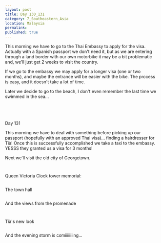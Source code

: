```yaml
---
layout: post
title: Day 130_131
category: 7_Southeastern_Asia
location: Malaysia
permalink: 
published: true
---
```


This morning we have to go to the Thai Embassy to apply for the visa. Actually with a Spanish passport we don't need it, but as we are entering through a land border with our own motorbike it may be a bit problematic and, we'll just get 2 weeks to visit the country. 

If we go to the embassy we may apply for a longer visa (one or two months), and maybe the entrance will be easier with the bike. The process is easy, and it doesn't take a lot of time. 

Later we decide to go to the beach, I don't even remember the last time we swimmed in the sea...

<p><a
href="https://lh3.googleusercontent.com/dVFnl0O2LkkD9wVecxtlilibvAgEHMqvu9l2FqhE1MfZDFZ9zJVMZPKaVToiVzmaEXIQJccixySgACeOxXvPU1GhKaSZb4qv8i0BND2wwIHHFcSOv45BHoub57fzdnpApMN_iYJVDi841lRaY-uNf84OcRo2pdZqSfobOw8enTKAZM9amY25W6MkWADB6GIF8dSTkpii-ki0q3UxZATNVaao3xWR2hShAVBlZG0hdjvEb_iZYx4Q4HKO3IgQNj92S9VlPEQ6paWAMC6pFKWZ2P3OG4VGWLfqB-JYTd1x4e00NnFbBkKoo3qtsRpbuFKPI8u_0DMifdus15CljiYScxez_wMApSYzr1seZh_syVWj0glLaMKgyJVA7wvvyU-DdFQrXHIuu9hsFRYE1lvd1dya5EfxeXSYP-FuI7il0iRCwYDzP11W2ijibtbzUzDii4KR5e3g_cxTtPbbF5tu9fS6Zj-DkqPCM5_25TRAwui0GrfyszoqAtHuXjAaqpp6wBBhsnWCLdBLtqO5alXXUFj__JcrIG3Q2JXVB20QcvOo6N0CvLaO5oWvxj2JItv74STj0wzghE9nf1Zz8cTUqxpqbAksCJ5yaCpMV1p8zO3u_lI7iir7qTv9n6hJdq4Zyu9V3itxROTe7fxTLa9xOWdDSk-zW7oKXFcbTxwRyRU-NdNDEqrIBom4A-rUPw3n6ABQM2K_jdoJU8mK41U=w669-h502-no"><img 
src="https://lh3.googleusercontent.com/dVFnl0O2LkkD9wVecxtlilibvAgEHMqvu9l2FqhE1MfZDFZ9zJVMZPKaVToiVzmaEXIQJccixySgACeOxXvPU1GhKaSZb4qv8i0BND2wwIHHFcSOv45BHoub57fzdnpApMN_iYJVDi841lRaY-uNf84OcRo2pdZqSfobOw8enTKAZM9amY25W6MkWADB6GIF8dSTkpii-ki0q3UxZATNVaao3xWR2hShAVBlZG0hdjvEb_iZYx4Q4HKO3IgQNj92S9VlPEQ6paWAMC6pFKWZ2P3OG4VGWLfqB-JYTd1x4e00NnFbBkKoo3qtsRpbuFKPI8u_0DMifdus15CljiYScxez_wMApSYzr1seZh_syVWj0glLaMKgyJVA7wvvyU-DdFQrXHIuu9hsFRYE1lvd1dya5EfxeXSYP-FuI7il0iRCwYDzP11W2ijibtbzUzDii4KR5e3g_cxTtPbbF5tu9fS6Zj-DkqPCM5_25TRAwui0GrfyszoqAtHuXjAaqpp6wBBhsnWCLdBLtqO5alXXUFj__JcrIG3Q2JXVB20QcvOo6N0CvLaO5oWvxj2JItv74STj0wzghE9nf1Zz8cTUqxpqbAksCJ5yaCpMV1p8zO3u_lI7iir7qTv9n6hJdq4Zyu9V3itxROTe7fxTLa9xOWdDSk-zW7oKXFcbTxwRyRU-NdNDEqrIBom4A-rUPw3n6ABQM2K_jdoJU8mK41U=w669-h502-no" class="oversize" alt=""></a></p>

<p><a
href="https://lh3.googleusercontent.com/94v5LDEufcKjY1vTWahRW7pZeiYkPiH40xURlokdCYkU3q3f7lsKwAeSa-qQh_vOO-4gAfLkx8NZ4I_ATRajfTLe-TodVGPUdYNzPQ--oY-D_qOMQvgN8XSor4e2WwF5Yt9PkiEssz828IQTS2fOhuTS6PzVf8T_sBaKojkJLNU8K8nrLJxFEbjXPaq4kEZi2GirmxiOtjS1x24TkEMslPtMUq4qjdn9H5LXsgFwayU4GyRytC3qQEepRQV22TMtiVldsSo2FirCaJ9Ed8E1Wl6g_V-tX6W-q26OjNZQNDAnWlDJZxB81x6oZ-wRTT4yV8ocS-bfFEKuXoJHtEEs5R8pbeCW5k-KzJLELGta2n3fc-XnDc4d9QOEAXgJOj0C_Y76gXKWd-haIm4x2cpSeyBSKRXR-jsySDQrUwfWpki9j15Jpigc8-DYLU702aikafsvn_hkhaShn2lDgmyVz5McSrjnS3J6x7fKjfsNj1In8xgH1bzq5x4Gnl0ZqKJY7XrnUQQVfV3Ipa0nKLU_fQs2QriuM34kPHkNZftqRG4BECxUOK7beTsBu8jhEnVGJXnSMBw46bE-ACNIwCeaQdA39IR81d50veCC9Esp5zCERxOMgWUPb--dOSRuzODivL9mtplK0uuJi2rkS2e9yfkLZ3FLGoesAzrvS4yzWT0DL6Hd0JLocvAwtJaAeJ0F7T04eqXRZbpcoE1U23k=w669-h502-no"><img 
src="https://lh3.googleusercontent.com/94v5LDEufcKjY1vTWahRW7pZeiYkPiH40xURlokdCYkU3q3f7lsKwAeSa-qQh_vOO-4gAfLkx8NZ4I_ATRajfTLe-TodVGPUdYNzPQ--oY-D_qOMQvgN8XSor4e2WwF5Yt9PkiEssz828IQTS2fOhuTS6PzVf8T_sBaKojkJLNU8K8nrLJxFEbjXPaq4kEZi2GirmxiOtjS1x24TkEMslPtMUq4qjdn9H5LXsgFwayU4GyRytC3qQEepRQV22TMtiVldsSo2FirCaJ9Ed8E1Wl6g_V-tX6W-q26OjNZQNDAnWlDJZxB81x6oZ-wRTT4yV8ocS-bfFEKuXoJHtEEs5R8pbeCW5k-KzJLELGta2n3fc-XnDc4d9QOEAXgJOj0C_Y76gXKWd-haIm4x2cpSeyBSKRXR-jsySDQrUwfWpki9j15Jpigc8-DYLU702aikafsvn_hkhaShn2lDgmyVz5McSrjnS3J6x7fKjfsNj1In8xgH1bzq5x4Gnl0ZqKJY7XrnUQQVfV3Ipa0nKLU_fQs2QriuM34kPHkNZftqRG4BECxUOK7beTsBu8jhEnVGJXnSMBw46bE-ACNIwCeaQdA39IR81d50veCC9Esp5zCERxOMgWUPb--dOSRuzODivL9mtplK0uuJi2rkS2e9yfkLZ3FLGoesAzrvS4yzWT0DL6Hd0JLocvAwtJaAeJ0F7T04eqXRZbpcoE1U23k=w669-h502-no" class="oversize" alt=""></a></p>

<p><a
href="https://lh3.googleusercontent.com/QkGb214pWoPQmwwZ5Y4N3ZWCnAcIyRAbcC1SAddPczvH5bBSmNkVwIkhFSYzoyyVuC-_ksEWc24cO0_1chvhfQnCt1QSahqKcjUKfve0eHf0OHWT5vxSja8XDsnDFb9UugGC0FvEg7wwlegShnACbzAj1pZ2XK-Srg10Z9ba8wSEAsRz_gn9AWa63QsP0h-WIs8vNZ-559nj9knSyIYOLmQBpELpPfke_rjwYKFlqo137NEZuUYlZlmcBPpxFTpb9TPXYYQvM1VEiwAJkBoqtT6RQMiFi6LPu093x5lHGRzBBzGzOJvB3CKjvWa0_IFoNxieNqjng_sXB6Cv8S1inBYBdYzD_ZHCHUsg1AoaGUwLFz7OB7n4ekg2x7DNlrrhPGMahDmONHdo4Mu0mgleQ960XW4yF5130Ouxm2GL7iFQXotX5AfrABGsUaRpMX3xU8qwxFr2Y_sKjnx2lyqlDqczl0intvDG7As7spREx366KVlXZfLp5yJo6DPzgVGSE7WW4UlykwmCx9ysQXAXHn3M6VJh7O4jEDgy_NWom6ldKndGrcuYpFeKOkpVUqORUq19nb2G_JfVg31nSNx0mH4XRFvK3_jnrl5to7Ua9FU_KUZ_ayADPcEQnzlbnPP_IBRkBpIUKPFUB5Y3GulNx7eg_j4_AgcaHged5gXzrjoou3ySxEgjrjWwQUdAXwVECVBd8cKMueKVV3cpk3o=w669-h502-no"><img 
src="https://lh3.googleusercontent.com/QkGb214pWoPQmwwZ5Y4N3ZWCnAcIyRAbcC1SAddPczvH5bBSmNkVwIkhFSYzoyyVuC-_ksEWc24cO0_1chvhfQnCt1QSahqKcjUKfve0eHf0OHWT5vxSja8XDsnDFb9UugGC0FvEg7wwlegShnACbzAj1pZ2XK-Srg10Z9ba8wSEAsRz_gn9AWa63QsP0h-WIs8vNZ-559nj9knSyIYOLmQBpELpPfke_rjwYKFlqo137NEZuUYlZlmcBPpxFTpb9TPXYYQvM1VEiwAJkBoqtT6RQMiFi6LPu093x5lHGRzBBzGzOJvB3CKjvWa0_IFoNxieNqjng_sXB6Cv8S1inBYBdYzD_ZHCHUsg1AoaGUwLFz7OB7n4ekg2x7DNlrrhPGMahDmONHdo4Mu0mgleQ960XW4yF5130Ouxm2GL7iFQXotX5AfrABGsUaRpMX3xU8qwxFr2Y_sKjnx2lyqlDqczl0intvDG7As7spREx366KVlXZfLp5yJo6DPzgVGSE7WW4UlykwmCx9ysQXAXHn3M6VJh7O4jEDgy_NWom6ldKndGrcuYpFeKOkpVUqORUq19nb2G_JfVg31nSNx0mH4XRFvK3_jnrl5to7Ua9FU_KUZ_ayADPcEQnzlbnPP_IBRkBpIUKPFUB5Y3GulNx7eg_j4_AgcaHged5gXzrjoou3ySxEgjrjWwQUdAXwVECVBd8cKMueKVV3cpk3o=w669-h502-no" class="oversize" alt=""></a></p>

<p><a
href="https://lh3.googleusercontent.com/MixkDd4bFbR3wjZGeGQDpQqyFzWrudlXBWzLlC86wV2kMe0NfFA7aCEDmt8WqtlSp5370RIw0tlVm0XXk3FCdHn_5JwUQq7jsSDcS2drsIobNu8M-ZGO6oHM_6-ySUbVlBILntzwS5K1L7DDLCe1boMKfsxY5ZqzbqwoOAcwwD_7V7M86dJdsVKPwYhLqXh7TeHXaJSuqGI-QhiBwev40ecDqD0USeqJCy0qWX4ympLNJaxsX_RjeMGQ73yVLxFnd7-N6V1_zTmZl8apm4E1eiWoEr9HbhHU3NGGnbW00f8v6-9cVmzQz6b66iuawkUO7kfSXInlA0oKe18E5rxBF8OiMY1uXyA7QcoLuNjdHI2rM5teA24Qq0lNdlfeHJZhyhGIWmvCNrKZlfx4VtydBxSXso2JsW5-RMyjwJknB5Dm0W-zpD3BqpC3bGPFcIhwKuHyEmHv2Kz9n-meuODFYyV-Q7JHLXp9_AqLOqZncrysenkNxBVm2LekLI5Fue3J378nUeLSrluJse4Q2V86I5o-KxN4reblDKB4A_6LsB9eD13avhsz_ZWfHPmujZtRywXgVq2WvriWC7Ikhj9jhpY6-dxMHS7-lFSNEsJMh0HnQ9dUtJIXtOZSUHUKDrimwJo40ykIWb_0W0O8j8734VbF_f7-9kRVrzSfjMb1atIKTYwIbVEru6VIjlrLVoKcLT_eWvaIzOCqa9SqxNI=w836-h627-no"><img 
src="https://lh3.googleusercontent.com/MixkDd4bFbR3wjZGeGQDpQqyFzWrudlXBWzLlC86wV2kMe0NfFA7aCEDmt8WqtlSp5370RIw0tlVm0XXk3FCdHn_5JwUQq7jsSDcS2drsIobNu8M-ZGO6oHM_6-ySUbVlBILntzwS5K1L7DDLCe1boMKfsxY5ZqzbqwoOAcwwD_7V7M86dJdsVKPwYhLqXh7TeHXaJSuqGI-QhiBwev40ecDqD0USeqJCy0qWX4ympLNJaxsX_RjeMGQ73yVLxFnd7-N6V1_zTmZl8apm4E1eiWoEr9HbhHU3NGGnbW00f8v6-9cVmzQz6b66iuawkUO7kfSXInlA0oKe18E5rxBF8OiMY1uXyA7QcoLuNjdHI2rM5teA24Qq0lNdlfeHJZhyhGIWmvCNrKZlfx4VtydBxSXso2JsW5-RMyjwJknB5Dm0W-zpD3BqpC3bGPFcIhwKuHyEmHv2Kz9n-meuODFYyV-Q7JHLXp9_AqLOqZncrysenkNxBVm2LekLI5Fue3J378nUeLSrluJse4Q2V86I5o-KxN4reblDKB4A_6LsB9eD13avhsz_ZWfHPmujZtRywXgVq2WvriWC7Ikhj9jhpY6-dxMHS7-lFSNEsJMh0HnQ9dUtJIXtOZSUHUKDrimwJo40ykIWb_0W0O8j8734VbF_f7-9kRVrzSfjMb1atIKTYwIbVEru6VIjlrLVoKcLT_eWvaIzOCqa9SqxNI=w836-h627-no" class="oversize" alt=""></a></p>

Day 131

This morning we have to deal with something before picking up our passport (hopefully with an approved Thai visa)... finding a hairdresser for Tià! Once this is successfully accomplished we take a taxi to the embassy. YESSS they granted us a visa for 3 months!

Next we'll visit the old city of Georgetown.

<p><a
href="https://lh3.googleusercontent.com/Y8KlVhgmK4aVZ8gPk35ApGQOOhW5hzuXGiZmYvSq3c-I7aEzXV1dzZjXOCQONN6myoSc9eswj52jGLkQE91Q86-HMGlP5iBusWlU12UrZtE8F4PxodGpwfnkr6ds5RQHthTIpX7sr3TQ7pSCObmTdFH8OnMAeZDuwxOdlaH-oPJMH0u0rPtAoZ6dH6P3hJWv0_HsU4VVYoc1TsuL6Si4-gd9bchidZ-z4cY53Mf8JBPoj1o5NeKIL5Y7ew2CUuF60EarQLdfdkkGsohIchfmKt3A3tjI_Lg5P_KmhgLxeFdZrOxReauhjmsmhcRYgADt286eutIqCGZB5UIdTyAVK9UOI6iniQe_H53NMDB8EUFudvf4KCz9UxvQzIb8PP2AYzl2lnLvem0FPyI_mjmb5WcEjO-RpdabuA2EVOJi5YZTf--oswnYZf3rApTXnat7p3dv1nURLAd8z0Ru6k4_y3V4iWJGjDd2HxoUZ-y7NDHclVhDHKBXVlzVB1jz5n7KcUeFKAci98tX0r69d-urz9AWXRN14Pu1mVxS3ACcqNVuM4nwOOKFH1jUAAyoDf1U7KVzaJWF9qL16i5eZ1InQfLyGMgxW1Ybl1FX8Vwo5DUML73tCpQLj9qKVED81DvRE_8gBFYkwb7--IVrM8fofEwa2zpps6KAb8IQfT-3H-M4YSMFk2klFMMZTpf__dtfPnSad0wGcg-JR5fmtCE=w669-h502-no"><img 
src="https://lh3.googleusercontent.com/Y8KlVhgmK4aVZ8gPk35ApGQOOhW5hzuXGiZmYvSq3c-I7aEzXV1dzZjXOCQONN6myoSc9eswj52jGLkQE91Q86-HMGlP5iBusWlU12UrZtE8F4PxodGpwfnkr6ds5RQHthTIpX7sr3TQ7pSCObmTdFH8OnMAeZDuwxOdlaH-oPJMH0u0rPtAoZ6dH6P3hJWv0_HsU4VVYoc1TsuL6Si4-gd9bchidZ-z4cY53Mf8JBPoj1o5NeKIL5Y7ew2CUuF60EarQLdfdkkGsohIchfmKt3A3tjI_Lg5P_KmhgLxeFdZrOxReauhjmsmhcRYgADt286eutIqCGZB5UIdTyAVK9UOI6iniQe_H53NMDB8EUFudvf4KCz9UxvQzIb8PP2AYzl2lnLvem0FPyI_mjmb5WcEjO-RpdabuA2EVOJi5YZTf--oswnYZf3rApTXnat7p3dv1nURLAd8z0Ru6k4_y3V4iWJGjDd2HxoUZ-y7NDHclVhDHKBXVlzVB1jz5n7KcUeFKAci98tX0r69d-urz9AWXRN14Pu1mVxS3ACcqNVuM4nwOOKFH1jUAAyoDf1U7KVzaJWF9qL16i5eZ1InQfLyGMgxW1Ybl1FX8Vwo5DUML73tCpQLj9qKVED81DvRE_8gBFYkwb7--IVrM8fofEwa2zpps6KAb8IQfT-3H-M4YSMFk2klFMMZTpf__dtfPnSad0wGcg-JR5fmtCE=w669-h502-no" class="oversize" alt=""></a></p>

<p><a
href="https://lh3.googleusercontent.com/LsHPa8rTvOI6MUiWZRLpjzKulUhnuffFt1arQrRg3tzZHgixYz8tWC_2tSvqDZ3C2zmD-r7arVrkeCbtyVn5IWZ3wzupHYHekhEI6JaiJwGhLVwOdXfWU9RsCaBAItizxntXccNVP69ldRURugqKpNHjRSeKQzH9py9GCvPTjyCFIhHhUHAKTbW4vpwwwlIxOuS1Ke98vhNuWIFOrjn0FzTzSK7DoyUotGX_uPDYqxsfw3Ca7KpB6FTV7OMB34BQ9a8zTXLnQ1YvkOKkR03AqhCfFyJimlSXmKOsN_UiI6rcgBKmSU-B2hTbrnq_M06kRGl0rcajOh9911mNYa30Wz0RO7sBdOjXOlg53kEE_0Gk4u-Ulro8qAoQCWxw2RkPzMU3A3XRTbv1ctaDZLcPvzbAm1JtfqRmY62f0YlY10lqet4-iKjg6AV2-HC89l-uKc11mbyqOKhFe0oj7yNXGTp58Lwy-MpjAR5-4V5rMoq_qZ9gN6UdQqDlIFCi3XXoTy7UhOpm0AekptyQprxfZ7YW7WjqaB5bafQ7BNCinGPk91AbJFTfaPtMUyMh6fwK6X73OTmH1mw_YEX57q5OonuZZ9CTp0ZQXd5pQe3y8w0enSZgyu119jkZv0sbbbtvvVQL3cGhusP9JImSGlE5nIxWcDouX7UbeyWDEGR6YgoUywXSw6HuM0In1vTYGoCih6XjxJXjOFMgOfhP3z8=w669-h502-no"><img 
src="https://lh3.googleusercontent.com/LsHPa8rTvOI6MUiWZRLpjzKulUhnuffFt1arQrRg3tzZHgixYz8tWC_2tSvqDZ3C2zmD-r7arVrkeCbtyVn5IWZ3wzupHYHekhEI6JaiJwGhLVwOdXfWU9RsCaBAItizxntXccNVP69ldRURugqKpNHjRSeKQzH9py9GCvPTjyCFIhHhUHAKTbW4vpwwwlIxOuS1Ke98vhNuWIFOrjn0FzTzSK7DoyUotGX_uPDYqxsfw3Ca7KpB6FTV7OMB34BQ9a8zTXLnQ1YvkOKkR03AqhCfFyJimlSXmKOsN_UiI6rcgBKmSU-B2hTbrnq_M06kRGl0rcajOh9911mNYa30Wz0RO7sBdOjXOlg53kEE_0Gk4u-Ulro8qAoQCWxw2RkPzMU3A3XRTbv1ctaDZLcPvzbAm1JtfqRmY62f0YlY10lqet4-iKjg6AV2-HC89l-uKc11mbyqOKhFe0oj7yNXGTp58Lwy-MpjAR5-4V5rMoq_qZ9gN6UdQqDlIFCi3XXoTy7UhOpm0AekptyQprxfZ7YW7WjqaB5bafQ7BNCinGPk91AbJFTfaPtMUyMh6fwK6X73OTmH1mw_YEX57q5OonuZZ9CTp0ZQXd5pQe3y8w0enSZgyu119jkZv0sbbbtvvVQL3cGhusP9JImSGlE5nIxWcDouX7UbeyWDEGR6YgoUywXSw6HuM0In1vTYGoCih6XjxJXjOFMgOfhP3z8=w669-h502-no" class="oversize" alt=""></a></p>

Queen Victoria Clock tower memorial:

<p><a
href="https://lh3.googleusercontent.com/8OsC4Cu2kxqi5iy4LdcDQu2vO8uDVA1T3AmZsd7n9bJbpDuVvRGDsbK1LHjNEmgKQ62B6caJaNeMuFdIkGhDJZ5bp3wGnq01IhGg-CGDq4w9kFnN6Ag1b7hdF-ntEZ3MAfgCTdnodHVFNna4ut3mhTqRaHmfjYoLWwtP2h-ktQEYQr9RlKaJjI9yjOFNimtIMSHjzLNaCM8S3mbxMMiJJ7R7CgBWrmYBW-MGtyVLSSRG5QfnZ2FkAV6BNUEESvvtz7HvC0yoNCBe2tyq3h-P_KcJ8-25UH0V0u4IDRJDc-hlMfJsUGwnoHC05_9nRJINzRBDj53m4lW865-wLG6qGw6JQa3odBhC0-uvV_fTCsF5kYdqGyShzvmlaOLJwe5kPYm1CteW5q5OoBA2T785NpchTE_4bH9GuMuFdspiGfQ14O1jBJ4b6PI55wfZG8oIuz32IZOLePlA_EHO3Z48MzNVAXKWcabvHoG2uE8Bk0COoB3vlsNdJ25QmsfM0K0uvVFKWpqLl78iDI71NaV2rVtPHhBa7zNcVRmDIcYgdHLxDjzht8xH5I_kD59We2z5RfwiIzC8RW6GrudSO9zkXBP8vZPTSRAswnKmK-WzW30yD9_VPxbYFhNNgO5XCJz2j7PFV8B57ndDFFzMH9RbTejVlznHYpRGb8OcEHDo2wF6enxLxCKr68s_e9TD4fWOLia6jNBtS0IpHbpAm8Q=w350-h502-no"><img 
src="https://lh3.googleusercontent.com/8OsC4Cu2kxqi5iy4LdcDQu2vO8uDVA1T3AmZsd7n9bJbpDuVvRGDsbK1LHjNEmgKQ62B6caJaNeMuFdIkGhDJZ5bp3wGnq01IhGg-CGDq4w9kFnN6Ag1b7hdF-ntEZ3MAfgCTdnodHVFNna4ut3mhTqRaHmfjYoLWwtP2h-ktQEYQr9RlKaJjI9yjOFNimtIMSHjzLNaCM8S3mbxMMiJJ7R7CgBWrmYBW-MGtyVLSSRG5QfnZ2FkAV6BNUEESvvtz7HvC0yoNCBe2tyq3h-P_KcJ8-25UH0V0u4IDRJDc-hlMfJsUGwnoHC05_9nRJINzRBDj53m4lW865-wLG6qGw6JQa3odBhC0-uvV_fTCsF5kYdqGyShzvmlaOLJwe5kPYm1CteW5q5OoBA2T785NpchTE_4bH9GuMuFdspiGfQ14O1jBJ4b6PI55wfZG8oIuz32IZOLePlA_EHO3Z48MzNVAXKWcabvHoG2uE8Bk0COoB3vlsNdJ25QmsfM0K0uvVFKWpqLl78iDI71NaV2rVtPHhBa7zNcVRmDIcYgdHLxDjzht8xH5I_kD59We2z5RfwiIzC8RW6GrudSO9zkXBP8vZPTSRAswnKmK-WzW30yD9_VPxbYFhNNgO5XCJz2j7PFV8B57ndDFFzMH9RbTejVlznHYpRGb8OcEHDo2wF6enxLxCKr68s_e9TD4fWOLia6jNBtS0IpHbpAm8Q=w350-h502-no" class="oversize" alt=""></a></p>

The town hall

<p><a
href="https://lh3.googleusercontent.com/3l8_KYns74zyLUs_GxCE_FfeCOGT1TrRRzuo2wD0UqhocAS9MjwMNPheguc1rnchG9Wrhco00_hzUFJw__LLsd72xixK24ub6K_bmyIj48L4LPdjHxoLsK2JJ26WNEGPLaRkbn9FfI_A-fU_7kUesIAjjMIrYH0vJC9UXwCn_88djhUapTbcWbEwemKaVnirNV4R-aPa3_zthdqH1kRXdEro0ohSI_libfbyMS2dusb_VTan7vhCGv8OqJlt-XicUTunDsheSt4a8o_tpoESzW6REjmuvtdWF6Lo31NJQzMwBzBAAiBCfjb8XOPYDRtVTbLhyY-sSODlZOg-RVSG6jk5RgB514zwNbxiptduercrWM2f8t_zLL-_YEor5n51sQHY2CE-REd78PRcUIuDGw7knuZSfAagnLgHtzDh5sGziI9XYyxltkRG-9B3Vjg9WU2C10e4Fy78jTn5tAYLN8VNRYwC9s3ZNhUyYah8yOjmtXK0ZiFQyI7IAKcEAym8W_CHWtCFnOBIIvI1PYlGW5XIJHV2CrQco0Rzz8oprENwuJRq9-ZJ_FspghzD4kvSlyIKRKKDw_mNaRpz07qpeWa_ZxrAHL7fUjzFzlWxXESSqepK9yNQXOBHOL2uzWQnOnn7Pu6wBAWc3GqLA1aANSGUNpqu_FWC7TI9sjrIEo_fXhdUXw34Ef7fIezO-Ov4xAEsZLj6owaOdYt_QOU=w669-h502-no"><img 
src="https://lh3.googleusercontent.com/3l8_KYns74zyLUs_GxCE_FfeCOGT1TrRRzuo2wD0UqhocAS9MjwMNPheguc1rnchG9Wrhco00_hzUFJw__LLsd72xixK24ub6K_bmyIj48L4LPdjHxoLsK2JJ26WNEGPLaRkbn9FfI_A-fU_7kUesIAjjMIrYH0vJC9UXwCn_88djhUapTbcWbEwemKaVnirNV4R-aPa3_zthdqH1kRXdEro0ohSI_libfbyMS2dusb_VTan7vhCGv8OqJlt-XicUTunDsheSt4a8o_tpoESzW6REjmuvtdWF6Lo31NJQzMwBzBAAiBCfjb8XOPYDRtVTbLhyY-sSODlZOg-RVSG6jk5RgB514zwNbxiptduercrWM2f8t_zLL-_YEor5n51sQHY2CE-REd78PRcUIuDGw7knuZSfAagnLgHtzDh5sGziI9XYyxltkRG-9B3Vjg9WU2C10e4Fy78jTn5tAYLN8VNRYwC9s3ZNhUyYah8yOjmtXK0ZiFQyI7IAKcEAym8W_CHWtCFnOBIIvI1PYlGW5XIJHV2CrQco0Rzz8oprENwuJRq9-ZJ_FspghzD4kvSlyIKRKKDw_mNaRpz07qpeWa_ZxrAHL7fUjzFzlWxXESSqepK9yNQXOBHOL2uzWQnOnn7Pu6wBAWc3GqLA1aANSGUNpqu_FWC7TI9sjrIEo_fXhdUXw34Ef7fIezO-Ov4xAEsZLj6owaOdYt_QOU=w669-h502-no" class="oversize" alt=""></a></p>

And the views from the promenade

<p><a
href="https://lh3.googleusercontent.com/PtIQfioymtebP9RNh1c69Sa3SdsiJ50tJ1HMjwiXDm6z5gg6ffwY-1l4iR1c2SqvYjxJP-7i1ZHEJtosON8KZ-9HKTKjF-H2g0XpYJerp5d4L5Jiby80tSzlaXJiVvhBR831XAbaqi4w0gbje7ISQYmLGRQLmg2P1-OIQe4fv_ytFQno5pDXbproY_vJrs2BVTeIWMvEfRO1EYERP_SwwKBLFzIUz4Rb58Vr9rP_w_tgZQa0yRDYypTNacshRpaXDBbulXZTvU7z83sg60MdxnMs3fMHRY8qclR9LcjdBUYVE6LzpKOjVSEW9WRrA6iXGQlFJGUZW5kP1NLeTE8vM6097WxNY3pW_SrXqsAJBPVMHlgWCp8Y9Xz-e4faXUmYb-rZ811En552iOuQ8j-ApT30sgBhgfG5Cr0f-vyKJXMmZEatOwYDW8rDM9Qb1pkdhfyFR7zuI1N8ud16pCbYjZWSUQTjZ2naiAWXleYVnOodTZgV8t0_72HuwI9sPeNXzXMi_x3SE2eYPm1oen608MUQR3AqQgxB7QScIlKHzoVX93eGkbZPcPT8DRXCJXiG-dL0NDokPdTHyVB3KYAGtLiKKqUe1e-MJCmHzUddfPiGYrRpWtdX1ERlxELjJSW4lk9zGRDPI91aNtjjti7vOAFVwTTz0ORBZAwmNKTRs-xZwwT77qcU6hcsD6IZwwj0crINYXJLYFfq3PqG9p4=w836-h627-no"><img 
src="https://lh3.googleusercontent.com/PtIQfioymtebP9RNh1c69Sa3SdsiJ50tJ1HMjwiXDm6z5gg6ffwY-1l4iR1c2SqvYjxJP-7i1ZHEJtosON8KZ-9HKTKjF-H2g0XpYJerp5d4L5Jiby80tSzlaXJiVvhBR831XAbaqi4w0gbje7ISQYmLGRQLmg2P1-OIQe4fv_ytFQno5pDXbproY_vJrs2BVTeIWMvEfRO1EYERP_SwwKBLFzIUz4Rb58Vr9rP_w_tgZQa0yRDYypTNacshRpaXDBbulXZTvU7z83sg60MdxnMs3fMHRY8qclR9LcjdBUYVE6LzpKOjVSEW9WRrA6iXGQlFJGUZW5kP1NLeTE8vM6097WxNY3pW_SrXqsAJBPVMHlgWCp8Y9Xz-e4faXUmYb-rZ811En552iOuQ8j-ApT30sgBhgfG5Cr0f-vyKJXMmZEatOwYDW8rDM9Qb1pkdhfyFR7zuI1N8ud16pCbYjZWSUQTjZ2naiAWXleYVnOodTZgV8t0_72HuwI9sPeNXzXMi_x3SE2eYPm1oen608MUQR3AqQgxB7QScIlKHzoVX93eGkbZPcPT8DRXCJXiG-dL0NDokPdTHyVB3KYAGtLiKKqUe1e-MJCmHzUddfPiGYrRpWtdX1ERlxELjJSW4lk9zGRDPI91aNtjjti7vOAFVwTTz0ORBZAwmNKTRs-xZwwT77qcU6hcsD6IZwwj0crINYXJLYFfq3PqG9p4=w836-h627-no" class="oversize" alt=""></a></p>

<p><a
href="https://lh3.googleusercontent.com/4LWnp0VgBWJV9TioaTnQROs2aAK0UoE2R_s9FAjpqULqRX1lVAqbBEwF7IJYkhMS0XiyGqoEojIW4oh0DK2NDBam3VG17xT_P6kjrf5P-b5FiEhtaR8rC9_e9WcTl-DCQSyu576LJ0TIZXlEareRsVYhGB1psqTuHdu8F9Ot8ghmpdcN4ZdHgplsGARdyYsij6zKX3GZ_jt5gGXERZ4zMtEvmNWQEW-B4v0dLMgxuVn7dngEbJbLgRqSgONIBRw3gvVBiQH3TLFV0jy84sMK-Bwb6G5lz1WI9IW6C2hGacUdmeJbAZEi-3a28CtquttZ3rpMqYmratIZnv7gpmlzB0fanNPF_S1weu3ekyVK4mwAwyAzvaH0pAWFRpEh_30IICacOEq1si8-EKSVPkmr4ipZ3ko_lTFNIBPQ50SVQ3ylmbgBKc47ZFI_L38BJD3xGiVYnqOs-cH4kDS4-877ACoJaWJaK84gV2Tkc98HVTJBLfY-N4unVPWhu0bigqV3Ha64dq-yZpP24oiQDDKaO9WyDQzFC7ZlyAea7EYjoAfgMCvWoGY4fj3xKd6nFYeLfLrFjD-mLIrVskx8XQg9KYs2bgRopg7uRAMwvvwAihYheUD4jw6NdIVUnI79KnvupjA-mO-JDRD70MFONF1D4tznX5zcdsidnUFngCDnOwnGVZDO0emDfq6OfV-T_zMQtHxZ_sJIh_s400O74v8=w836-h627-no"><img 
src="https://lh3.googleusercontent.com/4LWnp0VgBWJV9TioaTnQROs2aAK0UoE2R_s9FAjpqULqRX1lVAqbBEwF7IJYkhMS0XiyGqoEojIW4oh0DK2NDBam3VG17xT_P6kjrf5P-b5FiEhtaR8rC9_e9WcTl-DCQSyu576LJ0TIZXlEareRsVYhGB1psqTuHdu8F9Ot8ghmpdcN4ZdHgplsGARdyYsij6zKX3GZ_jt5gGXERZ4zMtEvmNWQEW-B4v0dLMgxuVn7dngEbJbLgRqSgONIBRw3gvVBiQH3TLFV0jy84sMK-Bwb6G5lz1WI9IW6C2hGacUdmeJbAZEi-3a28CtquttZ3rpMqYmratIZnv7gpmlzB0fanNPF_S1weu3ekyVK4mwAwyAzvaH0pAWFRpEh_30IICacOEq1si8-EKSVPkmr4ipZ3ko_lTFNIBPQ50SVQ3ylmbgBKc47ZFI_L38BJD3xGiVYnqOs-cH4kDS4-877ACoJaWJaK84gV2Tkc98HVTJBLfY-N4unVPWhu0bigqV3Ha64dq-yZpP24oiQDDKaO9WyDQzFC7ZlyAea7EYjoAfgMCvWoGY4fj3xKd6nFYeLfLrFjD-mLIrVskx8XQg9KYs2bgRopg7uRAMwvvwAihYheUD4jw6NdIVUnI79KnvupjA-mO-JDRD70MFONF1D4tznX5zcdsidnUFngCDnOwnGVZDO0emDfq6OfV-T_zMQtHxZ_sJIh_s400O74v8=w836-h627-no" class="oversize" alt=""></a></p>

Tià's new look

<p><a
href="https://lh3.googleusercontent.com/prZth0Ha6A0_7mj8yxoSfexnswxBWG5EihooaXml9k7ywry1l4ojkylZh2ddONup_22GkRMX8EyzR1eDwzS4Hv1oCNuMiYg5II_AQYjigOGXjLbuPZcP4UIvWQI9yoi9dT6aGTnGsuSUo4vQ8hXXjJGLzAat4YGXAve9pNBm2IkirzVIJye46TeSEyZ7Rsc6NgsJwRxZD006hT6XR7OQSQXDaHBYLrFAnvarv4oblf9R8UMowO-3E_GLQ6jT1j68SRfddICrmt6UZCR5x5ptBjCVggslVgFdMu7J4F6VoUIudwiX14RSgMwIErYVrvOKShkIG8o2IkuQ2cjEpIPvBH3_rjG1znP0qRuPCtrEV7AQl3GoA4li9FdDboydnSbcOL79tY-jDHkJewTrtJDUB150HxyvnWiTCBPorPz-7xfdlFsQFxfSBHwyc7iZj0pf7Zc-kfpCKzBivVgeaFpqVSsOvyjmt8RRgrvdD8LaDo7jTA1l4hVETEMcqYQS3wXMa__jm4nLeWL22nfqTyrQaC0w134VkjE9tlty2WvP1T_qT4hGNLkvT0bKOc3FZVdscuPmnKPnbv9VNlMoMXPIk3ApYnhTy5NhSDK9lXwNmFnz0VBgCUWuyIU5Ka5wLr5QINC609Yll0H0WZU2Fzq3pWsKUaOQsqDrPR0Xe3ozYtqCFf4B3fubwLreG53209KkNETwXIuSAXIDl-wZ0j8=w669-h502-no"><img 
src="https://lh3.googleusercontent.com/prZth0Ha6A0_7mj8yxoSfexnswxBWG5EihooaXml9k7ywry1l4ojkylZh2ddONup_22GkRMX8EyzR1eDwzS4Hv1oCNuMiYg5II_AQYjigOGXjLbuPZcP4UIvWQI9yoi9dT6aGTnGsuSUo4vQ8hXXjJGLzAat4YGXAve9pNBm2IkirzVIJye46TeSEyZ7Rsc6NgsJwRxZD006hT6XR7OQSQXDaHBYLrFAnvarv4oblf9R8UMowO-3E_GLQ6jT1j68SRfddICrmt6UZCR5x5ptBjCVggslVgFdMu7J4F6VoUIudwiX14RSgMwIErYVrvOKShkIG8o2IkuQ2cjEpIPvBH3_rjG1znP0qRuPCtrEV7AQl3GoA4li9FdDboydnSbcOL79tY-jDHkJewTrtJDUB150HxyvnWiTCBPorPz-7xfdlFsQFxfSBHwyc7iZj0pf7Zc-kfpCKzBivVgeaFpqVSsOvyjmt8RRgrvdD8LaDo7jTA1l4hVETEMcqYQS3wXMa__jm4nLeWL22nfqTyrQaC0w134VkjE9tlty2WvP1T_qT4hGNLkvT0bKOc3FZVdscuPmnKPnbv9VNlMoMXPIk3ApYnhTy5NhSDK9lXwNmFnz0VBgCUWuyIU5Ka5wLr5QINC609Yll0H0WZU2Fzq3pWsKUaOQsqDrPR0Xe3ozYtqCFf4B3fubwLreG53209KkNETwXIuSAXIDl-wZ0j8=w669-h502-no" class="oversize" alt=""></a></p>

And the evening storm is comiiiiiiiing...

<p><a
href="https://lh3.googleusercontent.com/hFy8ec_JUBdQ_1tQSkyaOCEKC2KRUmqqmkxsXclcb4QsJSXBiLRkeuyqZE61EWud4JKpPFXQd6MkXLZCjJZ8qtnyD_tCLdNOLpxymZxN0keuw96OekQT-taO_B6-8zHj9-liEb_fFVQp-j1Oztv-gjOY5PuzGuSiy6uUfYFJlhiQbY0fRGPBI-snu1wQTd0qhiMwL5ZeuYa4TY5mVV1Zt2nB732ZyFBU6zrYpnhGSnDmQv2FHY4w9LErWss2SHPyKkthjYO9yLP2yAe451k6GgaiJxSIk-ATVu_T4V93C9xqZhFtLqXBVbwjCZb8rTYWEp6fbfFGdQTI6s6bI0-eLDIXKqs-reYNnAjGP9m6WeFtGMmS8l4X2KDHLDpycsFTJY302UteSCf3xc1gzXRLSdsRcx4nphbk8eKwuRfMJwMFaS5Z1ukA8InhEWuAH6DAq1WVJikcqpx40Oxx1skMIR_JdbaDR3avX17sQ_DM0mTgewyOQhriMia988xpRZ_jAWC8Sp3AZJRq9bBCdwZ7AWb4zN0ZHOJRDNru_YnI1xf-ySi0flkhMUL4NUY7-6YG8sDZbcPzLYpqQPAlAwnlm2kNXHyAT4EgxEcPJ0UJs1JmrxQNhoSE-RmNzLR9eDr--jg1L4PoYku7-Gm8leEDHzp3ta5CIgkygcOJrg4oHX_ZPe1eJnqByUIAzXkgmUcKpUc5yZgwroVxmEH1h1w=w669-h502-no"><img 
src="https://lh3.googleusercontent.com/hFy8ec_JUBdQ_1tQSkyaOCEKC2KRUmqqmkxsXclcb4QsJSXBiLRkeuyqZE61EWud4JKpPFXQd6MkXLZCjJZ8qtnyD_tCLdNOLpxymZxN0keuw96OekQT-taO_B6-8zHj9-liEb_fFVQp-j1Oztv-gjOY5PuzGuSiy6uUfYFJlhiQbY0fRGPBI-snu1wQTd0qhiMwL5ZeuYa4TY5mVV1Zt2nB732ZyFBU6zrYpnhGSnDmQv2FHY4w9LErWss2SHPyKkthjYO9yLP2yAe451k6GgaiJxSIk-ATVu_T4V93C9xqZhFtLqXBVbwjCZb8rTYWEp6fbfFGdQTI6s6bI0-eLDIXKqs-reYNnAjGP9m6WeFtGMmS8l4X2KDHLDpycsFTJY302UteSCf3xc1gzXRLSdsRcx4nphbk8eKwuRfMJwMFaS5Z1ukA8InhEWuAH6DAq1WVJikcqpx40Oxx1skMIR_JdbaDR3avX17sQ_DM0mTgewyOQhriMia988xpRZ_jAWC8Sp3AZJRq9bBCdwZ7AWb4zN0ZHOJRDNru_YnI1xf-ySi0flkhMUL4NUY7-6YG8sDZbcPzLYpqQPAlAwnlm2kNXHyAT4EgxEcPJ0UJs1JmrxQNhoSE-RmNzLR9eDr--jg1L4PoYku7-Gm8leEDHzp3ta5CIgkygcOJrg4oHX_ZPe1eJnqByUIAzXkgmUcKpUc5yZgwroVxmEH1h1w=w669-h502-no" class="oversize" alt=""></a></p>

<p><a
href="https://lh3.googleusercontent.com/i0E4oMvtLm3UT2G5-Y_0DSfQAbvtUFMS33EVhBOgQArtdwIjxQ6vJzv6J7P5d8HsW9pVZdzRTexxMPIvcwUy-U6UqkitZ8YYntul3T9tky7703QF69oMXVk_IfrzuyjjyFQr1JirF7w9dHCmjBPYYG_TMt7EF8oFZh7B6TM1feHGdrdchzMbCjdsZ47cjgxPO9phQOANLT6YxJ6N7jv2sOhx42NEeNx0Ah5GTYV-6v_8f5C9RkArkFnCw4qIdG8Yb46JUHo80SBp66_Sw_1rV_lK1wjjR9WDvjQv4ghW1BG1zHP59TFKtHhXVMwljko7vkV7ZVB8JThhJ0AgpeddxyEpK5E6ROkqzYyyk7dN3HzNJyk3ydV1F12vKhtaaoYs7q8Owgi1M745X76LOf9y0Y9VZ3Vr4OiwqqDZpQkF3lsAJIoTgqfOUVOskKg5nbUUz9FBGUpfvI7_zVuoElZJIiGSVhrqKw8tPpfMq0GTYHXoKjK6wXhorkWhRdEk0hlrJ-yjFrZKXeiSuGYJNVuSXVm9UIsQIJVLNp70cQb5WdHtyh-eLZV6IRF71fZiaK_-A3rqUK6qas_2uJIbE9SH4NC4JFKYg3lt0Ka_VmZFr389vbbDDhFEQJ5TnUixT30cWo8QnHv4nEdSpNhgjdb-eZ_Kct4UJO_2lCbVndBOuKuS5jcHsU_iYIoCCS9AaJYBUyAwiV5jhEzvmPQmNJo=w669-h502-no"><img 
src="https://lh3.googleusercontent.com/i0E4oMvtLm3UT2G5-Y_0DSfQAbvtUFMS33EVhBOgQArtdwIjxQ6vJzv6J7P5d8HsW9pVZdzRTexxMPIvcwUy-U6UqkitZ8YYntul3T9tky7703QF69oMXVk_IfrzuyjjyFQr1JirF7w9dHCmjBPYYG_TMt7EF8oFZh7B6TM1feHGdrdchzMbCjdsZ47cjgxPO9phQOANLT6YxJ6N7jv2sOhx42NEeNx0Ah5GTYV-6v_8f5C9RkArkFnCw4qIdG8Yb46JUHo80SBp66_Sw_1rV_lK1wjjR9WDvjQv4ghW1BG1zHP59TFKtHhXVMwljko7vkV7ZVB8JThhJ0AgpeddxyEpK5E6ROkqzYyyk7dN3HzNJyk3ydV1F12vKhtaaoYs7q8Owgi1M745X76LOf9y0Y9VZ3Vr4OiwqqDZpQkF3lsAJIoTgqfOUVOskKg5nbUUz9FBGUpfvI7_zVuoElZJIiGSVhrqKw8tPpfMq0GTYHXoKjK6wXhorkWhRdEk0hlrJ-yjFrZKXeiSuGYJNVuSXVm9UIsQIJVLNp70cQb5WdHtyh-eLZV6IRF71fZiaK_-A3rqUK6qas_2uJIbE9SH4NC4JFKYg3lt0Ka_VmZFr389vbbDDhFEQJ5TnUixT30cWo8QnHv4nEdSpNhgjdb-eZ_Kct4UJO_2lCbVndBOuKuS5jcHsU_iYIoCCS9AaJYBUyAwiV5jhEzvmPQmNJo=w669-h502-no" class="oversize" alt=""></a></p>

